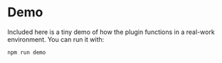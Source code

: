 # Demo

Included here is a tiny demo of how the plugin functions in a real-work environment.  You can run it with:

```bash
npm run demo
```
